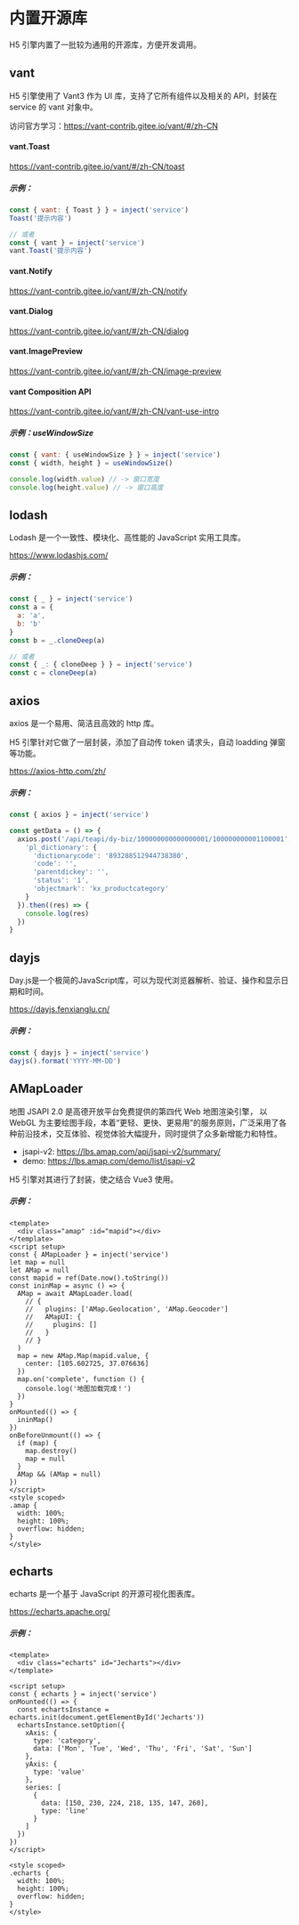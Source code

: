 # 内置开源库
H5 引擎内置了一批较为通用的开源库，方便开发调用。

## vant
H5 引擎使用了 Vant3 作为 UI 库，支持了它所有组件以及相关的 API，封装在 service 的 vant 对象中。

访问官方学习：https://vant-contrib.gitee.io/vant/#/zh-CN

#### vant.Toast
https://vant-contrib.gitee.io/vant/#/zh-CN/toast


##### 示例：
```js
const { vant: { Toast } } = inject('service')
Toast('提示内容')

// 或者
const { vant } = inject('service')
vant.Toast('提示内容')
```

#### vant.Notify
https://vant-contrib.gitee.io/vant/#/zh-CN/notify

#### vant.Dialog
https://vant-contrib.gitee.io/vant/#/zh-CN/dialog

#### vant.ImagePreview
https://vant-contrib.gitee.io/vant/#/zh-CN/image-preview

#### vant Composition API
https://vant-contrib.gitee.io/vant/#/zh-CN/vant-use-intro

##### 示例：useWindowSize
```js
const { vant: { useWindowSize } } = inject('service')
const { width, height } = useWindowSize()

console.log(width.value) // -> 窗口宽度
console.log(height.value) // -> 窗口高度
```


## lodash
Lodash 是一个一致性、模块化、高性能的 JavaScript 实用工具库。

https://www.lodashjs.com/

##### 示例：
```js
const { _ } = inject('service')
const a = {
  a: 'a',
  b: 'b'
}
const b = _.cloneDeep(a)

// 或者
const { _: { cloneDeep } } = inject('service')
const c = cloneDeep(a)
```

## axios
axios 是一个易用、简洁且高效的 http 库。

H5 引擎针对它做了一层封装，添加了自动传 token 请求头，自动 loadding 弹窗等功能。

https://axios-http.com/zh/

##### 示例：
```js
const { axios } = inject('service')

const getData = () => {
  axios.post('/api/teapi/dy-biz/100000000000000001/100000000001100001', {
    'pl_dictionary': {
      'dictionarycode': '893288512944738380',
      'code': '',
      'parentdickey': '',
      'status': '1',
      'objectmark': 'kx_productcategory'
    }
  }).then((res) => {
    console.log(res)
  })
}
```

## dayjs
Day.js是一个极简的JavaScript库，可以为现代浏览器解析、验证、操作和显示日期和时间。

https://dayjs.fenxianglu.cn/

##### 示例：
```js
const { dayjs } = inject('service')
dayjs().format('YYYY-MM-DD')
```

## AMapLoader
地图 JSAPI 2.0 是高德开放平台免费提供的第四代 Web 地图渲染引擎， 以 WebGL 为主要绘图手段，本着“更轻、更快、更易用”的服务原则，广泛采用了各种前沿技术，交互体验、视觉体验大幅提升，同时提供了众多新增能力和特性。

+ jsapi-v2: https://lbs.amap.com/api/jsapi-v2/summary/
+ demo: https://lbs.amap.com/demo/list/jsapi-v2

H5 引擎对其进行了封装，使之结合 Vue3 使用。

##### 示例：
```vue
<template>
  <div class="amap" :id="mapid"></div>
</template>
<script setup>
const { AMapLoader } = inject('service')
let map = null
let AMap = null
const mapid = ref(Date.now().toString())
const ininMap = async () => {
  AMap = await AMapLoader.load(
    // {
    //   plugins: ['AMap.Geolocation', 'AMap.Geocoder']
    //   AMapUI: {
    //     plugins: []
    //   }
    // }
  )
  map = new AMap.Map(mapid.value, {
    center: [105.602725, 37.076636]
  })
  map.on('complete', function () {
    console.log('地图加载完成！')
  })
}
onMounted(() => {
  ininMap()
})
onBeforeUnmount(() => {
  if (map) {
    map.destroy()
    map = null
  }
  AMap && (AMap = null)
})
</script>
<style scoped>
.amap {
  width: 100%;
  height: 100%;
  overflow: hidden;
}
</style>
```


## echarts
echarts 是一个基于 JavaScript 的开源可视化图表库。

https://echarts.apache.org/

##### 示例：
```vue
<template>
  <div class="echarts" id="Jecharts"></div>
</template>

<script setup>
const { echarts } = inject('service')
onMounted(() => {
  const echartsInstance = echarts.init(document.getElementById('Jecharts'))
  echartsInstance.setOption({
    xAxis: {
      type: 'category',
      data: ['Mon', 'Tue', 'Wed', 'Thu', 'Fri', 'Sat', 'Sun']
    },
    yAxis: {
      type: 'value'
    },
    series: [
      {
        data: [150, 230, 224, 218, 135, 147, 260],
        type: 'line'
      }
    ]
  })
})
</script>

<style scoped>
.echarts {
  width: 100%;
  height: 100%;
  overflow: hidden;
}
</style>
```

